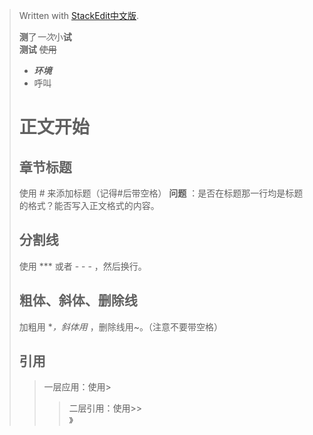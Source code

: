 


> Written with [StackEdit中文版](https://stackedit.cn/).
>
> **测**了*一次*小**试**  
> **测试** ~~使用~~  
> + ***环境***  
> + 呼叫
>  # 正文开始  
>   ## 章节标题  
>   使用 # 来添加标题（记得#后带空格）
>   **问题** ：是否在标题那一行均是标题的格式？能否写入正文格式的内容。  
>   
>  ## 分割线  
>  使用 *** 或者 - - - ，然后换行。
>  
>  ## 粗体、斜体、删除线  
>  加粗用 **，斜体用* ，删除线用~。（注意不要带空格）
>  
>  ## 引用  
>  >  一层应用：使用>
>  >>二层引用：使用>>  
> 》
>  

 

 

<!--stackedit_data:
eyJoaXN0b3J5IjpbLTExNTMxODI2NDIsLTExNzIxMTYyMDMsMT
U2MTg3OTI1LDEwNzc3MTMzOTksMTM5NjU0NTYzMCwtNjU0NTQ5
NDk3LDIwOTAyNzYzMzcsNDQwOTA1NjE5XX0=
-->